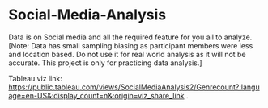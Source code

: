 # Social-Media-Analysis

Data is on Social media and all the required feature for you all to analyze.
[Note: Data has small sampling biasing as participant members were less and location based. Do not use it for real world analysis as it will not be accurate. This project is only for practicing data analysis.]

Tableau viz link: https://public.tableau.com/views/SocialMediaAnalysis2/Genrecount?:language=en-US&:display_count=n&:origin=viz_share_link .
